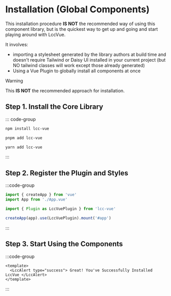 # Installation (Global Components)

This installation procedure **IS NOT** the recommended way of using this component library, but is the quickest way to get up and going and start playing around with LccVue.

It involves:

- importing a stylesheet generated by the library authors at build time and doesn't require Tailwind or Daisy UI installed in your current project (but NO tailwind classes will work except those already generated)
- Using a Vue Plugin to globally install all components at once

> [!WARNING]
> This **IS NOT** the recommended approach for installation.

## Step 1. Install the Core Library

::: code-group

```bash [npm]
npm install lcc-vue
```

```bash [pnpm]
pnpm add lcc-vue
```

```bash [yarn]
yarn add lcc-vue
```

:::

## Step 2. Register the Plugin and Styles

:::code-group

```ts [src/main.ts]
import { createApp } from 'vue'
import App from './App.vue'

import { Plugin as LccVuePlugin } from 'lcc-vue'

createApp(app).use(LccVuePlugin).mount('#app')
```

:::

## Step 3. Start Using the Components

:::code-group

```vue [App.vue]
<template>
  <LccAlert type="success"> Great! You've Successfully Installed LccVue </LccAlert>
</template>
```

:::
